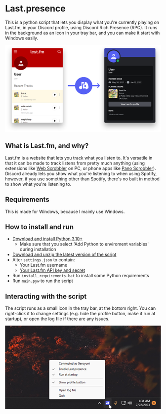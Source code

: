 # Last.presence
This is a python script that lets you display what you're currently playing on Last.fm, in your Discord profile, using Discord Rich Presence (RPC). It runs in the background as an icon in your tray bar, and you can make it start with Windows easily.

![](assets/demonstration.png)

## What is Last.fm, and why?
Last.fm is a website that lets you track what you listen to. It's versatile in that it can be made to track listens from pretty much anything (using extensions like [Web Scrobbler](https://web-scrobbler.com/) on PC, or phone apps like [Pano Scrobbler](https://play.google.com/store/apps/details?id=com.arn.scrobble)). Discord already lets you show what you're listening to when using Spotify, however, if you use something other than Spotify, there's no built in method to show what you're listening to.

## Requirements
This is made for Windows, because I mainly use Windows.

## How to install and run
* [Download and install Python 3.10+](https://www.python.org/downloads/)
  * Make sure that you select 'Add Python to enviroment variables' during installation
* [Download and unzip the latest version of the script](archive/refs/heads/main.zip)
* Alter `settings.json` to contain:
  * Your Last.fm username
  * [Your Last.fm API key and secret](https://www.last.fm/api/account/create)
* Run `install_requirements.bat` to install some Python requirements
* Run `main.pyw` to run the script

## Interacting with the script
The script runs as a small icon in the tray bar, at the bottom right. You can right-click it to change settings (e.g. hide the profile button, make it run at startup), or open the log file if there are any issues.

![](assets/tray_icon.png)
